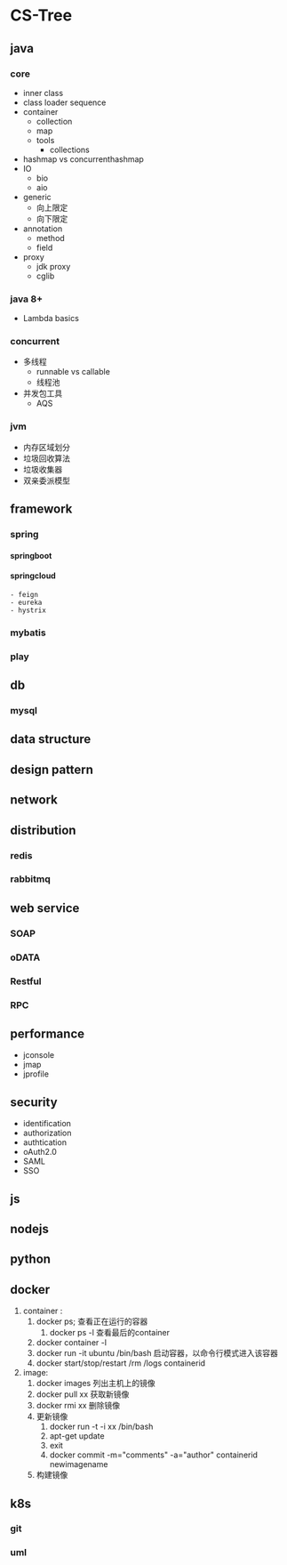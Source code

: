 # CS-Tree
## java
### core
- inner class
- class loader sequence
- container
    - collection
    - map
    - tools
        - collections
- hashmap vs concurrenthashmap
- IO
    - bio
    - aio    
- generic
    - 向上限定
    - 向下限定
- annotation
    - method
    - field
- proxy
    - jdk proxy
    - cglib
### java 8+
- Lambda basics

### concurrent
- 多线程
    - runnable vs callable
    - 线程池
- 并发包工具
    - AQS
    
### jvm
- 内存区域划分
- 垃圾回收算法
- 垃圾收集器
- 双亲委派模型

## framework
### spring
#### springboot
#### springcloud
    - feign
    - eureka
    - hystrix

### mybatis
### play



## db
### mysql
## data structure
## design pattern
## network

## distribution 
### redis
### rabbitmq

## web service
### SOAP
### oDATA
### Restful
### RPC 



## performance
- jconsole
- jmap
- jprofile

## security
- identification
- authorization
- authtication
- oAuth2.0
- SAML
- SSO

## js
## nodejs
## python
## docker
1. container :
    1. docker ps; 查看正在运行的容器
        1. docker ps -l 查看最后的container
    2. docker container -l
    3. docker run -it ubuntu /bin/bash 启动容器，以命令行模式进入该容器
    4. docker start/stop/restart /rm /logs containerid
2. image:
    1. docker images 列出主机上的镜像
    2. docker pull xx 获取新镜像
    3. docker rmi xx 删除镜像
    4. 更新镜像
        1. docker run -t -i  xx /bin/bash   
        2. apt-get update
        3. exit  
        4. docker commit -m="comments" -a="author"  containerid newimagename
    5. 构建镜像


## k8s
### git 
### uml
